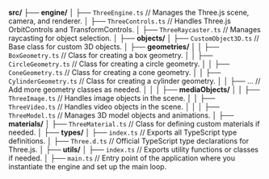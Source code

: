 **src/**
├── **engine/**
│   ├── `ThreeEngine.ts` // Manages the Three.js scene, camera, and renderer.
│   ├── `ThreeControls.ts` // Handles Three.js OrbitControls and TransformControls.
│   ├── `ThreeRaycaster.ts` // Manages raycasting for object selection.
│
├── **objects/**
│   ├── `CustomObject3D.ts` // Base class for custom 3D objects.
│   ├── **geometries/**
│   │   ├── `BoxGeometry.ts` // Class for creating a box geometry.
│   │   ├── `CircleGeometry.ts` // Class for creating a circle geometry.
│   │   ├── `ConeGeometry.ts` // Class for creating a cone geometry.
│   │   ├── `CylinderGeometry.ts` // Class for creating a cylinder geometry.
│   │   ├── ... // Add more geometry classes as needed.
│   │
│   ├── **mediaObjects/**
│   │   ├── `ThreeImage.ts` // Handles image objects in the scene.
│   │   ├── `ThreeVideo.ts` // Handles video objects in the scene.
│   │
│   ├── `ThreeModel.ts` // Manages 3D model objects and animations.
│
├── **materials/**
│   ├── `ThreeMaterial.ts` // Class for defining custom materials if needed.
│
├── **types/**
│   ├── `index.ts` // Exports all TypeScript type definitions.
│   ├── `Three.d.ts` // Official TypeScript type declarations for Three.js.
│
├── **utils/**
│   ├── `index.ts` // Exports utility functions or classes if needed.
│
├── `main.ts` // Entry point of the application where you instantiate the engine and set up the main loop.
